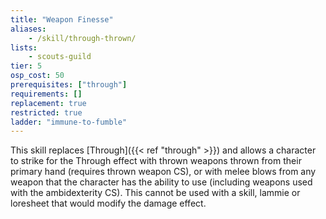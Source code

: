 ```yaml
---
title: "Weapon Finesse"
aliases:
    - /skill/through-thrown/
lists:
    - scouts-guild
tier: 5
osp_cost: 50
prerequisites: ["through"]
requirements: []
replacement: true
restricted: true
ladder: "immune-to-fumble"
---
```

This skill replaces [Through]({{< ref "through" >}}) and allows a character to strike for the Through effect with thrown weapons thrown from their primary hand (requires thrown weapon CS), or with melee blows from any weapon that the character has the ability to use (including weapons used with the ambidexterity CS). This cannot be used with a skill, lammie or loresheet that would modify the damage effect.